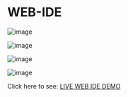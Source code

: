 # WEB-IDE

![image](https://user-images.githubusercontent.com/110336884/218525329-face123a-564f-4dee-84ce-49c7aa8021a9.png)

![image](https://user-images.githubusercontent.com/110336884/218525727-ef3dcb38-48fe-4839-ad59-ffcbec85eba6.png)


![image](https://user-images.githubusercontent.com/110336884/218526133-bdce04b6-eedd-443c-9000-cfcb10e462a1.png)


![image](https://user-images.githubusercontent.com/110336884/218526698-c4d29fef-21ba-4b60-a5a3-716d315fc4fd.png)



Click here to see: <a href="https://sabyasachiroy1003.blogspot.com/2023/02/web-ide.html">LIVE WEB IDE DEMO</a>
